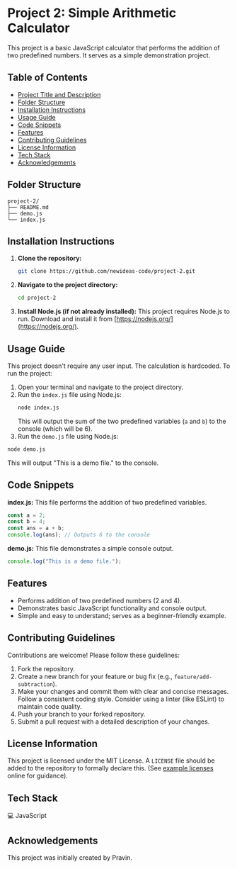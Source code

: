 # Project 2: Simple Arithmetic Calculator

This project is a basic JavaScript calculator that performs the addition of two predefined numbers. It serves as a simple demonstration project.

## Table of Contents

- [Project Title and Description](#project-title-and-description)
- [Folder Structure](#folder-structure)
- [Installation Instructions](#installation-instructions)
- [Usage Guide](#usage-guide)
- [Code Snippets](#code-snippets)
- [Features](#features)
- [Contributing Guidelines](#contributing-guidelines)
- [License Information](#license-information)
- [Tech Stack](#tech-stack)
- [Acknowledgements](#acknowledgements)


## Folder Structure

```
project-2/
├── README.md
├── demo.js
└── index.js
```

## Installation Instructions

1. **Clone the repository:**
   ```bash
   git clone https://github.com/newideas-code/project-2.git
   ```
2. **Navigate to the project directory:**
   ```bash
   cd project-2
   ```
3. **Install Node.js (if not already installed):** This project requires Node.js to run. Download and install it from [https://nodejs.org/](https://nodejs.org/).


## Usage Guide

This project doesn't require any user input. The calculation is hardcoded. To run the project:

1. Open your terminal and navigate to the project directory.
2. Run the `index.js` file using Node.js:
   ```bash
   node index.js
   ```
   This will output the sum of the two predefined variables (`a` and `b`) to the console (which will be 6).
3.  Run the `demo.js` file using Node.js:
   ```bash
   node demo.js
   ```
   This will output "This is a demo file." to the console.


## Code Snippets

**index.js:** This file performs the addition of two predefined variables.

```javascript
const a = 2;
const b = 4;
const ans = a + b;
console.log(ans); // Outputs 6 to the console
```

**demo.js:** This file demonstrates a simple console output.

```javascript
console.log("This is a demo file.");
```

## Features

* Performs addition of two predefined numbers (2 and 4).
* Demonstrates basic JavaScript functionality and console output.
* Simple and easy to understand; serves as a beginner-friendly example.


## Contributing Guidelines

Contributions are welcome! Please follow these guidelines:

1. Fork the repository.
2. Create a new branch for your feature or bug fix (e.g., `feature/add-subtraction`).
3. Make your changes and commit them with clear and concise messages. Follow a consistent coding style. Consider using a linter (like ESLint) to maintain code quality.
4. Push your branch to your forked repository.
5. Submit a pull request with a detailed description of your changes.


## License Information

This project is licensed under the MIT License.  A `LICENSE` file should be added to the repository to formally declare this.  (See [example licenses](https://choosealicense.com/) online for guidance).


## Tech Stack

💻 JavaScript


## Acknowledgements

This project was initially created by Pravin.
